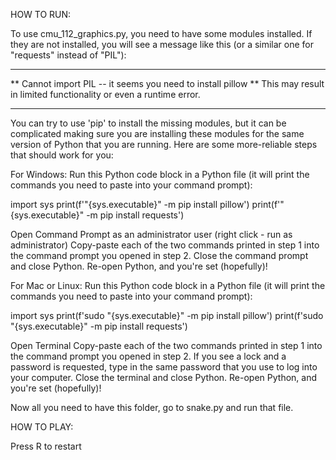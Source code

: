 HOW TO RUN:

To use cmu_112_graphics.py, you need to have some modules installed. If they are
not installed, you will see a message like this (or a similar one for "requests" instead of "PIL"):

---

** Cannot import PIL -- it seems you need to install pillow
** This may result in limited functionality or even a runtime error.

---

You can try to use 'pip' to install the missing modules, but it can be complicated
making sure you are installing these modules for the same version of Python that you are running. Here are some more-reliable steps that should work for you:

For Windows:
Run this Python code block in a Python file (it will print the commands you need to paste into your command prompt):

import sys
print(f'"{sys.executable}" -m pip install pillow')
print(f'"{sys.executable}" -m pip install requests')

Open Command Prompt as an administrator user (right click - run as administrator)
Copy-paste each of the two commands printed in step 1 into the command prompt you opened in step 2.
Close the command prompt and close Python.
Re-open Python, and you're set (hopefully)!

For Mac or Linux:
Run this Python code block in a Python file (it will print the commands you need to paste into your command prompt):

import sys
print(f'sudo "{sys.executable}" -m pip install pillow')
print(f'sudo "{sys.executable}" -m pip install requests')

Open Terminal
Copy-paste each of the two commands printed in step 1 into the command prompt you opened in step 2.
If you see a lock and a password is requested, type in the same password that you use to log into your computer.
Close the terminal and close Python.
Re-open Python, and you're set (hopefully)!

Now all you need to have this folder, go to snake.py and run that file.

HOW TO PLAY:

Press R to restart
